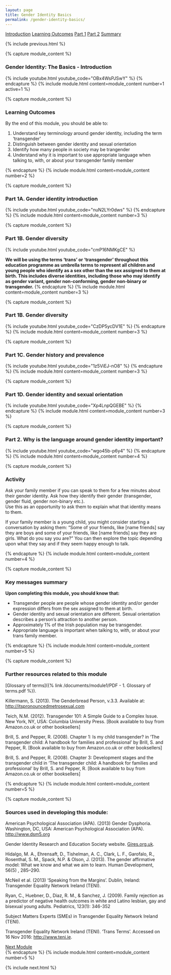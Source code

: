 ```yaml
---
layout: page
title: Gender Identity Basics
permalink: /gender-identity-basics/
---
```


<div class="row breadcrumb-holder">
 <a class="breadcrumb-links disabled-links" href="#">Introduction</a>
 <i class="fas fa-long-arrow-alt-right"></i>
 <a class="breadcrumb-links" href="#">Learning Outcomes</a>
 <i class="fas fa-long-arrow-alt-right"></i>
 <a class="breadcrumb-links" href="#">Part 1</a>
 <i class="fas fa-long-arrow-alt-right"></i>
 <a class="breadcrumb-links" href="#">Part 2</a>
 <i class="fas fa-long-arrow-alt-right"></i>
 <a class="breadcrumb-links" href="#">Summary</a>
</div>

<div class="row main-module-content-row">

{% include previous.html %}

{% capture module_content %} 
### Gender Identity: The Basics - Introduction

{% include youtube.html youtube_code="OBx4WsPJSwY" %}
{% endcapture %}
{% include module.html content=module_content number=1 active=1 %}
 
{% capture module_content %}
### Learning Outcomes

By the end of this module, you should be able to:

1. Understand key terminology around gender identity, including the term ‘transgender'
2. Distinguish between gender identity and sexual orientation
3. Identify how many people in society may be trangender
4. Understand why it is important to use appropriate language when talking to, with, or about your transgender family member
 
{% endcapture %}
{% include module.html content=module_content number=2 %}
 
{% capture module_content %}
### Part 1A.  Gender identity introduction

{% include youtube.html youtube_code="nuN2LYr0dws" %}
{% endcapture %}
{% include module.html content=module_content number=3 %}
 
{% capture module_content %}
### Part 1B. Gender diversity

{% include youtube.html youtube_code="cmP16NMKgCE" %}
  
**We will be using the terms ‘trans’ or ‘transgender’ throughout this education programme
as umbrella terms to represent all children and young people who identify as a sex 
other than the sex assigned to them at birth. This includes diverse identities, 
including those who may identify as gender variant, gender non-conforming, 
gender non-binary or transgender.**
{% endcapture %}
{% include module.html content=module_content number=3 %}
 
{% capture module_content %}
### Part 1B. Gender diversity

{% include youtube.html youtube_code="CzDP5ycDV1E" %}
{% endcapture %}
{% include module.html content=module_content number=3 %}
 
{% capture module_content %}
### Part 1C. Gender history and prevalence

{% include youtube.html youtube_code="1z5ViEJ-nO8" %}
{% endcapture %}
{% include module.html content=module_content number=3 %}
 
{% capture module_content %}
### Part 1D. Gender identity and sexual orientation

{% include youtube.html youtube_code="Xp4LnpQGEBE" %}
{% endcapture %}
{% include module.html content=module_content number=3 %}
 
{% capture module_content %}
### Part 2. Why is the language around gender identity important?

{% include youtube.html youtube_code="wgo45b-p6y4" %}
{% endcapture %}
{% include module.html content=module_content number=4 %}
 
{% capture module_content %}
### Activity

Ask your family member if you can speak to them for a few minutes about their gender identity. 
Ask how they identify their gender (transgender, gender fluid, gender non-binary etc.).  
Use this as an opportunity to ask them to explain what that identity means to them.

If your family member is a young child, you might consider starting a conversation by asking them: 
“Some of your friends, like [name friends] say they are boys and some of your friends, 
like [name friends] say they are girls. What do you say you are?” 
You can then explore the topic depending upon what they say and if they seem happy enough to talk.

{% endcapture %}
{% include module.html content=module_content number=4 %}
 
{% capture module_content %}
### Key messages summary


**Upon completing this module, you should know that:**

* Transgender people are people whose gender identity and/or gender expression differs from the sex assigned to them at birth.
* Gender identity and sexual orientation are different. Sexual orientation describes a person’s attraction to another person.
* Approximately 1% of the Irish population may be transgender.
* Appropriate language is important when talking to, with, or about your trans family member.

{% endcapture %}
{% include module.html content=module_content number=5 %}
 
{% capture module_content %}
### Further resources related to this module
 
[Glossary of terms]({% link /documents/module1/PDF - 1. Glossary of terms.pdf %}).

Killermann, S. (2013). The Genderbread Person, v.3.3. Available at: <a target="_blank" href='http://itspronouncedmetrosexual.com/2015/03/the-genderbread-person-v3/'>http://itspronouncedmetrosexual.com</a>

Teich, N.M. (2012). Transgender 101: A Simple Guide to a Complex Issue. New York, NY, USA: Columbia University Press. [Book available to buy from Amazon.co.uk or other booksellers]

Brill, S. and Pepper, R. (2008). Chapter 1: Is my child transgender? in ‘The transgender child: A handbook for families and professional’ by Brill, S. and Pepper, R. [Book available to buy from Amazon.co.uk or other booksellers]

Brill, S. and Pepper, R. (2008). Chapter 3: Development stages and the transgender child in ‘The transgender child: A handbook for families and professional’ by Brill, S. and Pepper, R. [Book available to buy from Amazon.co.uk or other booksellers]

{% endcapture %}
{% include module.html content=module_content number=5 %}
 
 
{% capture module_content %}
### Sources used in developing this module:

American Psychological Association (APA). (2013) Gender Dysphoria. Washington, DC, USA: American Psychological Association (APA). 
<a target="_blank" href='http://www.dsm5.org/documents/gender%20dysphoria%20fact%20sheet.pdf'>http://www.dsm5.org</a>

Gender Identity Research and Education Society website. <a target="_blank" href='http://www.gires.org.uk'>Gires.org.uk</a>.

Hidalgo, M. A., Ehrensaft, D., Tishelman, A. C., Clark, L. F., Garofalo, R., Rosenthal, S. M., Spack, N.P. & Olson, J. (2013). The gender affirmative model: What we know and what we aim to learn. Human Development, 56(5) , 285–290. 

McNeil et al. (2013) ‘Speaking from the Margins’. Dublin, Ireland: Transgender Equality Network Ireland (TENI). 

Ryan, C., Huebner, D., Diaz, R. M., & Sanchez, J. (2009). Family rejection as a predictor of negative health outcomes in white and Latino lesbian, gay and bisexual young adults. Pediatrics, 123(1): 346-352

Subject Matters Experts (SMEs) in Transgender Equality Network Ireland (TENI). 

Transgender Equality Network Ireland (TENI). ‘Trans Terms’. Accessed on 16 Nov 2016: 
<a target="_blank" href='http://www.teni.ie/page.aspx?contentid=139'>http://www.teni.ie</a>.

<div class="next-module-container">
  <a href="/family-basics" class="next-module-button">Next Module</a>
</div>  
{% endcapture %}
{% include module.html content=module_content number=5 %} 
 
{% include next.html %}
 

</div>

